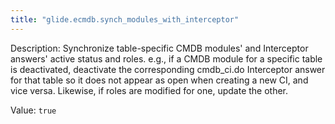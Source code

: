 ```yaml
---
title: "glide.ecmdb.synch_modules_with_interceptor"
---
```


Description: Synchronize table-specific CMDB modules' and Interceptor answers' active status and roles. e.g., if a CMDB module for a specific table is deactivated, deactivate the corresponding cmdb_ci.do Interceptor answer for that table so it does not appear as open when creating a new CI, and vice versa. Likewise, if roles are modified for one, update the other.

Value: `true`